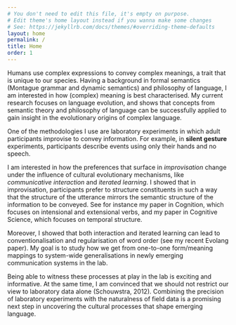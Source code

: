 ```yaml
---
# You don't need to edit this file, it's empty on purpose.
# Edit theme's home layout instead if you wanna make some changes
# See: https://jekyllrb.com/docs/themes/#overriding-theme-defaults
layout: home
permalink: /
title: Home
order: 1
---
```


Humans use complex expressions to convey complex meanings, a trait that is unique to our species. Having a background in formal semantics (Montague grammar and dynamic semantics) and philosophy of language, I am interested in how (complex) meaning is best characterised. My current research focuses on language evolution, and shows that concepts from semantic theory and philosophy of language can be successfully applied to gain insight in the evolutionary origins of complex language.

One of the methodologies I use are laboratory experiments in which adult participants improvise to convey information. For example, in **silent gesture** experiments, participants describe events using only their hands and no speech.

I am interested in how the preferences that surface in *improvisation* change under the influence of cultural evolutionary mechanisms, like *communicative interaction* and *iterated learning*. I showed that in improvisation, participants prefer to structure constituents in such a way that the structure of the utterance mirrors the semantic structure of the information to be conveyed. See for instance my paper in Cognition, which focuses on intensional and extensional verbs, and my paper in Cognitive Science, which focuses on temporal structure.

Moreover, I showed that both interaction and iterated learning can lead to conventionalisation and regularisation of word order (see my recent Evolang paper). My goal is to study how we get from one-to-one form/meaning mappings to system-wide generalisations in newly emerging communication systems in the lab.

Being able to witness these processes at play in the lab is exciting and informative. At the same time, I am convinced that we should not restrict our view to laboratory data alone (Schouwstra, 2012). Combining the precision of laboratory experiments with the naturalness of field data is a promising next step in uncovering the cultural processes that shape emerging language.

